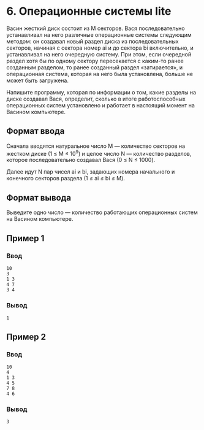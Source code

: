 # 6. Операционные системы lite

Васин жесткий диск состоит из M секторов. Вася последовательно устанавливал на него различные операционные системы
следующим методом: он создавал новый раздел диска из последовательных секторов, начиная с сектора номер ai и до сектора
bi включительно, и устанавливал на него очередную систему. При этом, если очередной раздел хотя бы по одному сектору
пересекается с каким-то ранее созданным разделом, то ранее созданный раздел «затирается», и операционная система,
которая на него была установлена, больше не может быть загружена.

Напишите программу, которая по информации о том, какие разделы на диске создавал Вася, определит, сколько в итоге
работоспособных операционных систем установлено и работает в настоящий момент на Васином компьютере.

## Формат ввода

Сначала вводятся натуральное число M — количество секторов на жестком диске (1 ≤ M ≤ 10<sup>9</sup>) и целое число N — количество
разделов, которое последовательно создавал Вася (0 ≤ N ≤ 1000).

Далее идут N пар чисел ai и bi, задающих номера начального и конечного секторов раздела (1 ≤ ai ≤ bi ≤ M).

## Формат вывода

Выведите одно число — количество работающих операционных систем на Васином компьютере.

## Пример 1

### Ввод

    10
    3
    1 3
    4 7
    3 4

### Вывод

    1

## Пример 2

### Ввод

    10
    4
    1 3
    4 5
    7 8
    4 6


### Вывод

    3
